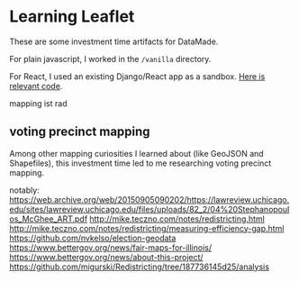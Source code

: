 # Learning Leaflet
These are some investment time artifacts for DataMade. 

For plain javascript, I worked in the `/vanilla` directory.

For React, I used an existing Django/React app as a sandbox. [Here is relevant code](https://github.com/data-mississippi/data-ms-app/blob/8afe7211d3275bda6ffadc9c847a521df715c2f0/frontend/src/App.js#L36).

mapping ist rad

## voting precinct mapping
Among other mapping curiosities I learned about (like GeoJSON and Shapefiles), this investment time led to me researching voting precinct mapping.  

notably:
https://web.archive.org/web/20150905090202/https://lawreview.uchicago.edu/sites/lawreview.uchicago.edu/files/uploads/82_2/04%20Stephanopoulos_McGhee_ART.pdf
http://mike.teczno.com/notes/redistricting.html
http://mike.teczno.com/notes/redistricting/measuring-efficiency-gap.html
https://github.com/nvkelso/election-geodata
https://www.bettergov.org/news/fair-maps-for-illinois/
https://www.bettergov.org/news/about-this-project/
https://github.com/migurski/Redistricting/tree/187736145d25/analysis
